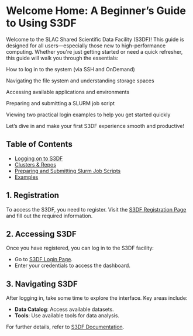 # Welcome Home: A Beginner’s Guide to Using S3DF

Welcome to the SLAC Shared Scientific Data Facility (S3DF)! This guide is designed for all users—especially those new to high-performance computing. Whether you're just getting started or need a quick refresher, this guide will walk you through the essentials:

How to log in to the system (via SSH and OnDemand)

Navigating the file system and understanding storage spaces

Accessing available applications and environments

Preparing and submitting a SLURM job script

Viewing two practical login examples to help you get started quickly

Let’s dive in and make your first S3DF experience smooth and productive!
## Table of Contents
- [Logging on to S3DF](logging-on-to-s3df.md)
- [Clusters & Repos](clusters-and-repos.md)
- [Preparing and Submitting Slurm Job Scripts](preparing-and-submitting-slurm-job-scripts.md)
- [Examples](../examples/)

## 1. Registration
To access the S3DF, you need to register. Visit the [S3DF Registration Page](https://s3df.slac.stanford.edu/#/register) and fill out the required information.

## 2. Accessing S3DF
Once you have registered, you can log in to the S3DF facility:
- Go to [S3DF Login Page](https://s3df.slac.stanford.edu/#/login).
- Enter your credentials to access the dashboard.

## 3. Navigating S3DF
After logging in, take some time to explore the interface. Key areas include:
- **Data Catalog**: Access available datasets.
- **Tools**: Use available tools for data analysis.

For further details, refer to [S3DF Documentation](https://s3df.slac.stanford.edu/#/documentation).

